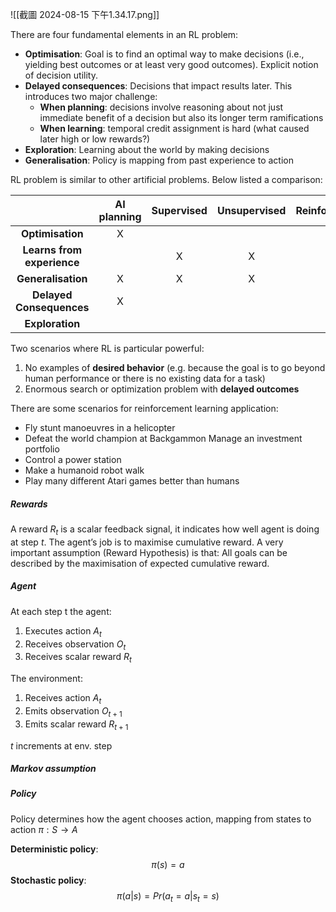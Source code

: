 
![[截圖 2024-08-15 下午1.34.17.png]]

There are four fundamental elements in an RL problem:
- **Optimisation**: 
  Goal is to find an optimal way to make decisions (i.e., yielding best outcomes or at least very good outcomes). Explicit notion of decision utility. 
- **Delayed consequences**: 
  Decisions that impact results later. This introduces two major challenge:
  - **When planning**: decisions involve reasoning about not just immediate benefit of a decision but also its longer term ramifications
  - **When learning**: temporal credit assignment is hard (what caused later high or low rewards?)
- **Exploration**:
  Learning about the world by making decisions
- **Generalisation**:
  Policy is mapping from past experience to action

RL problem is similar to other artificial problems. Below listed a comparison:

|                            | AI planning | Supervised | Unsupervised | Reinforcement | Imitation |
| :------------------------: | :---------: | :--------: | :----------: | :-----------: | :-------: |
|      **Optimisation**      |      X      |            |              |       X       |     X     |
| **Learns from experience** |             |     X      |      X       |       X       |     X     |
|     **Generalisation**     |      X      |     X      |      X       |       X       |     X     |
|  **Delayed Consequences**  |      X      |            |              |       X       |     X     |
|      **Exploration**       |             |            |              |       X       |           |

Two scenarios where RL is particular powerful:
1. No examples of **desired behavior** (e.g. because the goal is to go beyond human performance or there is no existing data for a task)
2. Enormous search or optimization problem with **delayed outcomes**

There are some scenarios for reinforcement learning application:
- Fly stunt manoeuvres in a helicopter
- Defeat the world champion at Backgammon Manage an investment portfolio
- Control a power station
- Make a humanoid robot walk
- Play many different Atari games better than humans

##### Rewards
A reward $R_t$ is a scalar feedback signal, it indicates how well agent is doing at step $t$. The agent’s job is to maximise cumulative reward. 
A very important assumption (Reward Hypothesis) is that:
All goals can be described by the maximisation of expected cumulative reward. 



##### Agent
At each step t the agent: 
1. Executes action $A_t$
2. Receives observation $O_t$ 
3. Receives scalar reward $R_t$

The environment: 
1. Receives action $A_t$
2. Emits observation $O_{t+1}$ 
3. Emits scalar reward $R_{t+1}$

$t$ increments at env. step


##### Markov assumption



##### Policy
Policy determines how the agent chooses action, mapping from states to action $\pi: S \rightarrow A$ 

**Deterministic policy**:$$\pi(s) = a$$
**Stochastic policy**: $$\pi(a|s) = Pr(a_t = a|s_t = s)$$

